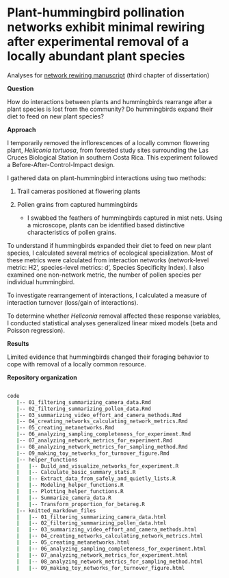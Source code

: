 # Plant-hummingbird pollination networks exhibit minimal rewiring after experimental removal of a locally abundant plant species

Analyses for [network rewiring manuscript](https://www.biorxiv.org/content/10.1101/2022.10.05.511021v1.abstract) (third chapter of dissertation)

**Question** 

How do interactions between plants and hummingbirds rearrange after a plant species is lost from the community? Do hummingbirds expand their diet to feed on new plant species? 

**Approach**

I temporarily removed the inflorescences of a locally common flowering plant, *Heliconia tortuosa*, from forested study sites surrounding the Las Cruces Biological Station in southern Costa Rica. This experiment followed a Before-After-Control-Impact design.

I gathered data on plant-hummingbird interactions using two methods:

1.	Trail cameras positioned at flowering plants

2.	Pollen grains from captured hummingbirds
    - I swabbed the feathers of hummingbirds captured in mist nets. Using a microscope, plants can be identified based distinctive characteristics of pollen grains.

To understand if hummingbirds expanded their diet to feed on new plant species, I calculated several metrics of ecological specialization. Most of these metrics were calculated from interaction networks (network-level metric: H2’, species-level metrics: d’, Species Specificity Index). I also examined one non-network metric, the number of pollen species per individual hummingbird.

To investigate rearrangement of interactions, I calculated a measure of interaction turnover (loss/gain of interactions).

To determine whether *Heliconia* removal affected these response variables, I conducted statistical analyses generalized linear mixed models (beta and Poisson regression).

**Results**

Limited evidence that hummingbirds changed their foraging behavior to cope with removal of a locally common resource.

**Repository organization**

```bash

code
   |-- 01_filtering_summarizing_camera_data.Rmd
   |-- 02_filtering_summarizing_pollen_data.Rmd
   |-- 03_summarizing_video_effort_and_camera_methods.Rmd
   |-- 04_creating_networks_calculating_network_metrics.Rmd
   |-- 05_creating_metanetworks.Rmd
   |-- 06_analyzing_sampling_completeness_for_experiment.Rmd
   |-- 07_analyzing_network_metrics_for_experiment.Rmd
   |-- 08_analyzing_network_metrics_for_sampling_method.Rmd
   |-- 09_making_toy_networks_for_turnover_figure.Rmd
   |-- helper_functions
   |   |-- Build_and_visualize_networks_for_experiment.R
   |   |-- Calculate_basic_summary_stats.R
   |   |-- Extract_data_from_safely_and_quietly_lists.R
   |   |-- Modeling_helper_functions.R
   |   |-- Plotting_helper_functions.R
   |   |-- Summarize_camera_data.R
   |   |-- Transform_proportion_for_betareg.R
   |-- knitted_markdown_files
   |   |-- 01_filtering_summarizing_camera_data.html
   |   |-- 02_filtering_summarizing_pollen_data.html
   |   |-- 03_summarizing_video_effort_and_camera_methods.html
   |   |-- 04_creating_networks_calculating_network_metrics.html
   |   |-- 05_creating_metanetworks.html
   |   |-- 06_analyzing_sampling_completeness_for_experiment.html
   |   |-- 07_analyzing_network_metrics_for_experiment.html
   |   |-- 08_analyzing_network_metrics_for_sampling_method.html
   |   |-- 09_making_toy_networks_for_turnover_figure.html

```
